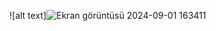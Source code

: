 ![alt text]![Ekran görüntüsü 2024-09-01 163411](https://github.com/user-attachments/assets/e880a715-90e1-4668-9f43-da24ac92298f)
